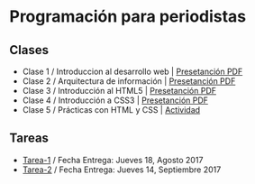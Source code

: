 # Programación para periodistas

## Clases
 
* Clase 1 / Introduccion al desarrollo web | [Presetanción PDF](slides/udp-clase01.pdf)
* Clase 2 / Arquitectura de información | [Presetanción PDF](slides/udp-clase02.pdf)
* Clase 3 / Introducción al HTML5 | [Presetanción PDF](slides/udp-per9328-clase03.pdf)
* Clase 4 / Introducción a CSS3 | [Presetanción PDF](slides/udp-per9328-clase-04.pdf)
* Clase 5 / Prácticas con HTML y CSS | [Actividad](https://github.com/mcantillana/UDP_PER9328-2017/)

## Tareas
* [Tarea-1](#) / Fecha Entrega: Jueves 18, Agosto 2017
* [Tarea-2](https://docs.google.com/document/d/e/2PACX-1vTxtG80D4oqUWNoJWYwsUDtPqIu7I2NJwc_oqXZsUElUEiSqzMgn-NbJ_1v6eIBxurvPQR2bV4ukUx_/pub) / Fecha Entrega: Jueves 14, Septiembre 2017 

<!-- ## Material de Apoyo -->

